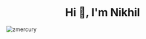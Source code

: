 <h1 align="center">Hi 👋, I'm Nikhil</h1>
<p align="left"> <img src="https://komarev.com/ghpvc/?username=zmercury&label=Profile%20views&color=0e75b6&style=flat" alt="zmercury" /> </p>
